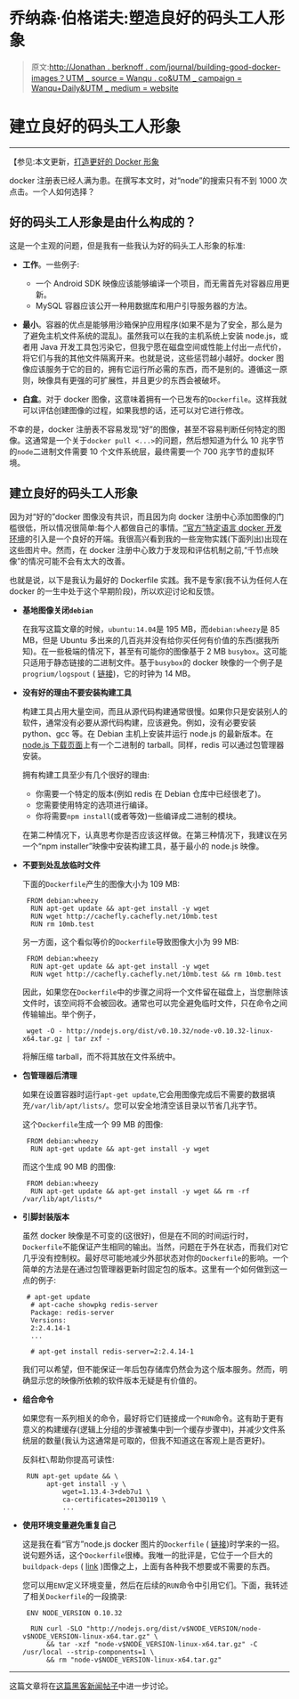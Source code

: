 # 乔纳森·伯格诺夫:塑造良好的码头工人形象

> 原文:[http://Jonathan . berknoff . com/journal/building-good-docker-images？UTM _ source = Wanqu . co&UTM _ campaign = Wanqu+Daily&UTM _ medium = website](http://jonathan.bergknoff.com/journal/building-good-docker-images?utm_source=wanqu.co&utm_campaign=Wanqu+Daily&utm_medium=website)

# 建立良好的码头工人形象

* * *

【参见:本文更新，[打造更好的 Docker 形象](/journal/building-better-docker-images/)

docker 注册表已经人满为患。在撰写本文时，对“node”的搜索只有不到 1000 次点击。一个人如何选择？

## 好的码头工人形象是由什么构成的？

这是一个主观的问题，但是我有一些我认为好的码头工人形象的标准:

*   **工作**。一些例子:

    *   一个 Android SDK 映像应该能够编译一个项目，而无需首先对容器应用更新。
    *   MySQL 容器应该公开一种用数据库和用户引导服务器的方法。
*   **最小**。容器的优点是能够用沙箱保护应用程序(如果不是为了安全，那么是为了避免主机文件系统的混乱)。虽然我可以在我的主机系统上安装 node.js，或者用 Java 开发工具包污染它，但我宁愿在磁盘空间或性能上付出一点代价，将它们与我的其他文件隔离开来。也就是说，这些惩罚越小越好。docker 图像应该服务于它的目的，拥有它运行所必需的东西，而不是别的。遵循这一原则，映像具有更强的可扩展性，并且更少的东西会被破坏。

*   **白盒**。对于 docker 图像，这意味着拥有一个已发布的`Dockerfile`。这样我就可以评估创建图像的过程，如果我想的话，还可以对它进行修改。

不幸的是，docker 注册表不容易发现“好”的图像，甚至不容易判断任何特定的图像。这通常是一个关于`docker pull <...>`的问题，然后想知道为什么 10 兆字节的`node`二进制文件需要 10 个文件系统层，最终需要一个 700 兆字节的虚拟环境。

## 建立良好的码头工人形象

因为对“好的”docker 图像没有共识，而且因为向 docker 注册中心添加图像的门槛很低，所以情况很简单:每个人都做自己的事情。[“官方”特定语言 docker 开发环境](https://github.com/docker-library/official-images)的引入是一个良好的开端。我很高兴看到我的一些宠物实践(下面列出)出现在这些图片中。然而，在 docker 注册中心致力于发现和评估机制之前,“千节点映像”的情况可能不会有太大的改善。

也就是说，以下是我认为最好的 Dockerfile 实践。我不是专家(我不认为任何人在 docker 的一生中处于这个早期阶段)，所以欢迎讨论和反馈。

*   **基地图像关闭`debian`**

    在我写这篇文章的时候，`ubuntu:14.04`是 195 MB，而`debian:wheezy`是 85 MB，但是 Ubuntu 多出来的几百兆并没有给你买任何有价值的东西(据我所知)。在一些极端的情况下，甚至有可能你的图像基于 2 MB `busybox`。这可能只适用于静态链接的二进制文件。基于`busybox`的 docker 映像的一个例子是`progrium/logspout` ( [链接](https://github.com/progrium/logspout))，它的时钟为 14 MB。

*   **没有好的理由不要安装构建工具**

    构建工具占用大量空间，而且从源代码构建通常很慢。如果你只是安装别人的软件，通常没有必要从源代码构建，应该避免。例如，没有必要安装 python、gcc 等。在 Debian 主机上安装并运行 node.js 的最新版本。在 [node.js 下载页面](http://nodejs.org/download/)上有一个二进制的 tarball。同样，redis 可以通过包管理器安装。

    拥有构建工具至少有几个很好的理由:

    *   你需要一个特定的版本(例如 redis 在 Debian 仓库中已经很老了)。
    *   您需要使用特定的选项进行编译。
    *   你将需要`npm install`(或者等效)一些编译成二进制的模块。

    在第二种情况下，认真思考你是否应该这样做。在第三种情况下，我建议在另一个“npm installer”映像中安装构建工具，基于最小的 node.js 映像。

*   **不要到处乱放临时文件**

    下面的`Dockerfile`产生的图像大小为 109 MB:

    ```
     FROM debian:wheezy
      RUN apt-get update && apt-get install -y wget
      RUN wget http://cachefly.cachefly.net/10mb.test
      RUN rm 10mb.test 
    ```

    另一方面，这个看似等价的`Dockerfile`导致图像大小为 99 MB:

    ```
     FROM debian:wheezy
      RUN apt-get update && apt-get install -y wget
      RUN wget http://cachefly.cachefly.net/10mb.test && rm 10mb.test 
    ```

    因此，如果您在`Dockerfile`中的步骤之间将一个文件留在磁盘上，当您删除该文件时，该空间将不会被回收。通常也可以完全避免临时文件，只在命令之间传输输出。举个例子，

    ```
     wget -O - http://nodejs.org/dist/v0.10.32/node-v0.10.32-linux-x64.tar.gz | tar zxf - 
    ```

    将解压缩 tarball，而不将其放在文件系统中。

*   **包管理器后清理**

    如果在设置容器时运行`apt-get update`,它会用图像完成后不需要的数据填充`/var/lib/apt/lists/`。您可以安全地清空该目录以节省几兆字节。

    这个`Dockerfile`生成一个 99 MB 的图像:

    ```
     FROM debian:wheezy
      RUN apt-get update && apt-get install -y wget 
    ```

    而这个生成 90 MB 的图像:

    ```
     FROM debian:wheezy
      RUN apt-get update && apt-get install -y wget && rm -rf /var/lib/apt/lists/* 
    ```

*   **引脚封装版本**

    虽然 docker 映像是不可变的(这很好)，但是在不同的时间运行时，`Dockerfile`不能保证产生相同的输出。当然，问题在于外在状态，而我们对它几乎没有控制权。最好尽可能地减少外部状态对你的`Dockerfile`的影响。一个简单的方法是在通过包管理器更新时固定包的版本。这里有一个如何做到这一点的例子:

    ```
     # apt-get update
      # apt-cache showpkg redis-server
      Package: redis-server
      Versions:
      2:2.4.14-1
      ...

      # apt-get install redis-server=2:2.4.14-1 
    ```

    我们可以希望，但不能保证一年后包存储库仍然会为这个版本服务。然而，明确显示您的映像所依赖的软件版本无疑是有价值的。

*   **组合命令**

    如果您有一系列相关的命令，最好将它们链接成一个`RUN`命令。这有助于更有意义的构建缓存(逻辑上分组的步骤被集中到一个缓存步骤中)，并减少文件系统层的数量(我认为这通常是可取的，但我不知道这在客观上是否更好)。

    反斜杠`\`帮助你提高可读性:

    ```
     RUN apt-get update && \
          apt-get install -y \
              wget=1.13.4-3+deb7u1 \
              ca-certificates=20130119 \
              ... 
    ```

*   **使用环境变量避免重复自己**

    这是我在看“官方”node.js docker 图片的`Dockerfile` ( [链接](https://github.com/docker-library/node/blob/51b1dd1984e287189106884c453ca506737eed78/0.10/Dockerfile))时学来的一招。说句题外话，这个`Dockerfile`很棒。我唯一的批评是，它位于一个巨大的`buildpack-deps` ( [link](https://github.com/docker-library/buildpack-deps/blob/69f0b516b5515939bef6170f1e82362174143d13/wheezy/Dockerfile) )图像之上，上面有各种我不想要或不需要的东西。

    您可以用`ENV`定义环境变量，然后在后续的`RUN`命令中引用它们。下面，我转述了相关`Dockerfile`的一段摘录:

    ```
     ENV NODE_VERSION 0.10.32

      RUN curl -SLO "http://nodejs.org/dist/v$NODE_VERSION/node-v$NODE_VERSION-linux-x64.tar.gz" \
          && tar -xzf "node-v$NODE_VERSION-linux-x64.tar.gz" -C /usr/local --strip-components=1 \
          && rm "node-v$NODE_VERSION-linux-x64.tar.gz" 
    ```

* * *

这篇文章将在[这篇黑客新闻帖子](https://news.ycombinator.com/item?id=8483102)中进一步讨论。